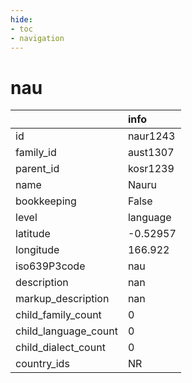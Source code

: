 ```yaml
---
hide:
- toc
- navigation
---
```

# nau
|                      | info     |
|:---------------------|:---------|
| id                   | naur1243 |
| family_id            | aust1307 |
| parent_id            | kosr1239 |
| name                 | Nauru    |
| bookkeeping          | False    |
| level                | language |
| latitude             | -0.52957 |
| longitude            | 166.922  |
| iso639P3code         | nau      |
| description          | nan      |
| markup_description   | nan      |
| child_family_count   | 0        |
| child_language_count | 0        |
| child_dialect_count  | 0        |
| country_ids          | NR       |